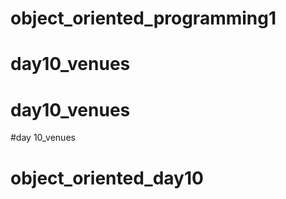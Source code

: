 # object_oriented_programming1
# day10_venues
# day10_venues
#day 10_venues
# object_oriented_day10
